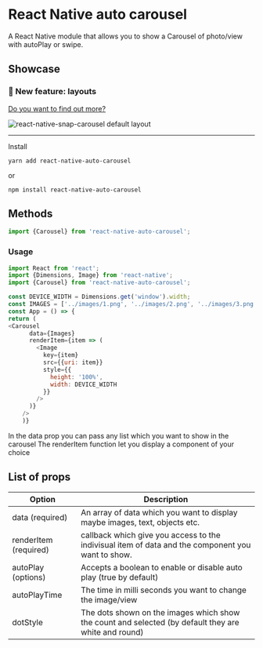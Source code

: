 # React Native auto carousel
A React Native module that allows you to show a Carousel of photo/view with autoPlay or swipe.

## Showcase

### :raised_hands: New feature: layouts

[Do you want to find out more?](#layouts-and-custom-interpolations)

![react-native-snap-carousel default layout](https://i.imgur.com/vWa1u0M.gif)

---
Install
```
yarn add react-native-auto-carousel
```
or
```
npm install react-native-auto-carousel
```

## Methods

```js
import {Carousel} from 'react-native-auto-carousel';
```
### Usage

```js
import React from 'react';
import {Dimensions, Image} from 'react-native';
import {Carousel} from 'react-native-auto-carousel';

const DEVICE_WIDTH = Dimensions.get('window').width;
const IMAGES = ['../images/1.png', '../images/2.png', '../images/3.png']
const App = () => {
return (
<Carousel
      data={Images}
      renderItem={item => (
        <Image
          key={item}
          src={{uri: item}}
          style={{
            height: '100%',
            width: DEVICE_WIDTH
          }}
        />
      )}
    />
    )}
```
In the data prop you can pass any list which you want to show in the carousel
The renderItem function let you display a component of your choice

## List of props

| Option         | Description                                                                                                                         |
| -------------- | ------------------------------------------------------------------------------------------------------------------------------------ |
| data (required)      | An array of data which you want to display maybe images, text, objects etc.                             |
| renderItem (required)       | callback which give you access to the indivisual item of data and the component you want to show.                                                                                                                  |
| autoPlay (options)      | Accepts a boolean to enable or disable auto play (true by default)                                                                                                                   |
| autoPlayTime   | The time in milli seconds you want to change the image/view                                                                       |
| dotStyle  |The dots shown on the images which show the count and selected (by default they are white and round)                                                                                                          |        
